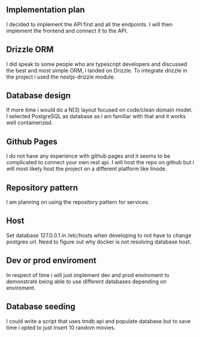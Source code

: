 ## Implementation plan
I decided to implement the API first and all the endpoints. I will then implement the frontend and connect it to the API.

## Drizzle ORM
I did speak to some people who are typescript developers and discussed the best and most simple ORM, i landed on Drizzle.
To integrate drizzle in the project i used the nestjs-drizzle module.

## Database design
If more time i would do a N(3) layout focused on code/clean domain model.
I selected PostgreSQL as database as i am familiar with that and it works well containerized.

## Github Pages
I do not have any experience with github pages and it seems to be complicated to connect your own rest api.
I will host the repo on github but i will most likely host the project on a different platform like linode.

## Repository pattern
I am planning on using the repository pattern for services.

## Host
Set database 127.0.0.1 in /etc/hosts when developing to not have to change postgres url.
Need to figure out why docker is not resolving database host.

## Dev or prod enviroment
In respect of time i will just implement dev and prod enviroment to demonstrate
being able to use different databases depending on enviroment.

## Database seeding
I could write a script that uses tmdb api and populate database but to save time i opted to just insert 10 random movies.